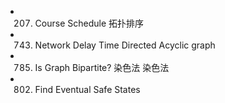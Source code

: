 - 207. Course Schedule
    拓扑排序
    
- 743. Network Delay Time
    Directed Acyclic graph
    
- 785. Is Graph Bipartite?
    染色法
    染色法
    
- 802. Find Eventual Safe States
